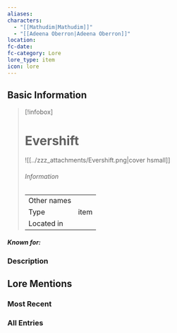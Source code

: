 ```yaml
---
aliases: 
characters:
  - "[[Mathudim|Mathudim]]"
  - "[[Adeena Oberron|Adeena Oberron]]"
location: 
fc-date: 
fc-category: Lore
lore_type: item
icon: lore
---
```

## Basic Information
> [!infobox]
> # Evershift
> ![[../zzz_attachments/Evershift.png|cover hsmall]]
> ###### Information
> |   |  |
> | ---- | ---- |
> | Other names | |
> | Type|item|
> | Located in | |
##### Known for:
### Description
## Lore Mentions
### Most Recent

### All Entries
